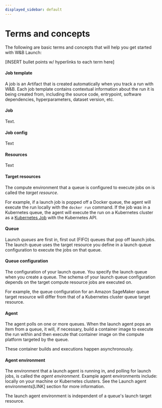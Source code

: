 ```yaml
---
displayed_sidebar: default
---
```


# Terms and concepts

The following are basic terms and concepts that will help you get started with W&B Launch:

[INSERT bullet points w/ hyperlinks to each term here]


#### Job template
A job is an Artifact that is created automatically when you track a run with W&B. Each job template contains contextual information about the run it is being created from, including the source code, entrypoint, software dependencies, hyperparameters, dataset version, etc.

#### Job
Text.



#### Job config
Text

#### Resources
Text

#### Target resources
The compute environment that a queue is configured to execute jobs on is called the *target resource*.

For example, if a launch job is popped off a Docker queue, the agent will execute the run locally with the `docker run` command. If the job was in a Kubernetes queue, the agent will execute the run on a Kubernetes cluster as a [Kubernetes Job](https://kubernetes.io/docs/concepts/workloads/controllers/job/) with the Kubernetes API.

#### Queue
Launch *queues* are first in, first out (FIFO) queues that pop off launch jobs. The launch queue uses the target resource you define in a launch queue configuration to execute the jobs on that queue. 

#### Queue configuration
The configuration of your launch queue. You specify the launch queue when you create a queue. The schema of your launch queue configuration depends on the target compute resource jobs are executed on. 

For example, the queue configuration for an Amazon SageMaker queue target resource will differ from that of a Kubernetes cluster queue target resource.

#### Agent

The agent polls on one or more queues. When the launch agent pops an item from a queue, it will, if necessary, build a container image to execute the run within and then execute that container image on the compute platform targeted by the queue.

These container builds and executions happen asynchronously. 


#### Agent environment
The environment that a launch agent is running in, and polling for launch jobs, is called the *agent environment*. Example agent environments include: locally on your machine or Kubernetes clusters. See the Launch agent environments[LINK] section for more information.

The launch agent environment is independent of a queue's launch target resource.